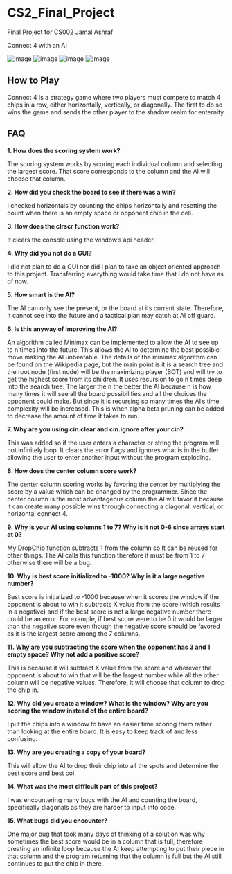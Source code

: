 # CS2_Final_Project

Final Project for CS002 Jamal Ashraf

Connect 4 with an AI

![image](https://user-images.githubusercontent.com/46156230/145219926-8ea0e3e7-0718-455a-9502-e12550ab4b03.png)
![image](https://user-images.githubusercontent.com/46156230/145220021-ed2070f5-79cb-4f22-be54-326b5af5a437.png)
![image](https://user-images.githubusercontent.com/46156230/145220084-72a6274f-64a4-49fe-89eb-2beb3dc5c85c.png)
![image](https://user-images.githubusercontent.com/46156230/145220253-99c31dbe-6f73-49fa-aad0-c859d0a1befc.png)

<h2>  
  How to Play
</h2>

Connect 4 is a strategy game where two players must compete to match 4 chips in a row, either horizontally, vertically, or      diagonally.
The first to do so wins the game and sends the other player to the shadow realm for enternity. 

<h2>  
  FAQ
</h2>

<b> 1.	How does the scoring system work? </b>

The scoring system works by scoring each individual column and selecting the largest score. That score corresponds to the column and the AI will choose that column. 

<b> 2.	How did you check the board to see if there was a win? </b>

I checked horizontals by counting the chips horizontally and resetting the count when there is an empty space or opponent chip in the cell.

<b> 3.	How does the clrscr function work? </b>

It clears the console using the window’s api header.

<b> 4.	Why did you not do a GUI? </b>

I did not plan to do a GUI nor did I plan to take an object oriented approach to this project. Transferring everything would take time that I do not have as of now. 

<b> 5.	How smart is the AI? </b>

The AI can only see the present, or the board at its current state. Therefore, it cannot see into the future and a tactical plan may catch at AI off guard.

<b> 6.	Is this anyway of improving the AI? </b>

An algorithm called Minimax can be implemented to allow the AI to see up to n times into the future. This allows the AI to determine the best possible move making the AI unbeatable. The details of the minimax algorithm can be found on the Wikipedia page, but the main point is it is a search tree and the root node (first node) will be the maximizing player (BOT) and will try to get the highest score from its children. It uses recursion to go n times deep into the search tree. The larger the n the better the AI because n is how many times it will see all the board possibilities and all the choices the opponent could make. But since it is recursing so many times the AI’s time complexity will be increased. This is when alpha beta pruning can be added to decrease the amount of time it takes to run. 

<b> 7.	Why are you using cin.clear and cin.ignore after your cin? </b>

This was added so if the user enters a character or string the program will not infinitely loop. It clears the error flags and ignores what is in the buffer allowing the user to enter another input without the program exploding. 

<b> 8.	How does the center column score work? </b>

The center column scoring works by favoring the center by multiplying the score by a value which can be changed by the programmer. Since the center column is the most advantageous column the AI will favor it because it can create many possible wins through connecting a diagonal, vertical, or horizontal connect 4. 

<b> 9.	Why is your AI using columns 1 to 7? Why is it not 0-6 since arrays start at 0? </b>

My DropChip function subtracts 1 from the column so It can be reused for other things. The AI calls this function therefore it must be from 1 to 7 otherwise there will be a bug. 

<b> 10.	Why is best score initialized to -1000? Why is it a large negative number? </b>

Best score is initialized to -1000 because when it scores the window if the opponent is about to win it subtracts X value from the score (which results in a negative) and if the best score is not a large negative number there could be an error. For example, if best score were to be 0 it would be larger than the negative score even though the negative score should be favored as it is the largest score among the 7 columns. 

<b> 11.	Why are you subtracting the score when the opponent has 3 and 1 empty space? Why not add a positive score? </b>

This is because it will subtract X value from the score and wherever the opponent is about to win that will be the largest number while all the other column will be negative values. Therefore, it will choose that column to drop the chip in. 

<b> 12.	Why did you create a window? What is the window? Why are you scoring the window instead of the entire board? </b>

I put the chips into a window to have an easier time scoring them rather than looking at the entire board. It is easy to keep track of and less confusing. 

<b> 13.	Why are you creating a copy of your board? </b>

This will allow the AI to drop their chip into all the spots and determine the best score and best col. 

<b> 14.	What was the most difficult part of this project? </b>

I was encountering many bugs with the AI and counting the board, specifically diagonals as they are harder to input into code. 

<b> 15.	What bugs did you encounter? </b>

One major bug that took many days of thinking of a solution was why sometimes the best score would be in a column that is full, therefore creating an infinite loop because the AI keep attempting to put their piece in that column and the program returning that the column is full but the AI still continues to put the chip in there. 
